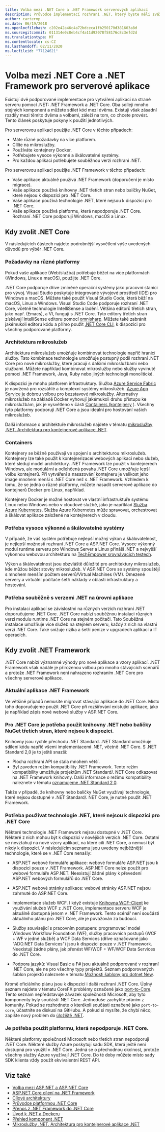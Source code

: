 ```yaml
---
title: Volba mezi .NET Core a .NET Framework serverových aplikací
description: Průvodce implementací rozhraní .NET, který byste měli zvážit při vytváření serverové aplikace v .NET.
author: cartermp
ms.date: 06/19/2018
ms.openlocfilehash: c202e42a46c4a72bdceca1fb250170d381603a8d
ms.sourcegitcommit: 011314e0c8eb4cf4a11d92078f58176c8c3efd2d
ms.translationtype: MT
ms.contentlocale: cs-CZ
ms.lasthandoff: 02/11/2020
ms.locfileid: "77124621"
---
```

# <a name="choosing-between-net-core-and-net-framework-for-server-apps"></a>Volba mezi .NET Core a .NET Framework pro serverové aplikace

Existují dvě podporované implementace pro vytváření aplikací na straně serveru pomocí .NET: .NET Framework a .NET Core. Oba sdílejí mnoho stejných komponent a můžete sdílet kód mezi dvěma. Existují však zásadní rozdíly mezi těmito dvěma a volbami, záleží na tom, co chcete provést.  Tento článek poskytuje pokyny k použití jednotlivých.

Pro serverovou aplikaci použijte .NET Core v těchto případech:

- Máte různé požadavky na více platforem.
- Cílíte na mikroslužby.
- Používáte kontejnery Docker.
- Potřebujete vysoce výkonné a škálovatelné systémy.
- Pro každou aplikaci potřebujete souběžnou verzi rozhraní .NET.

Pro serverovou aplikaci použijte .NET Framework v těchto případech:

- Vaše aplikace aktuálně používá .NET Framework (doporučení je místo migrace).
- Vaše aplikace používá knihovny .NET třetích stran nebo balíčky NuGet, které nejsou k dispozici pro .NET Core.
- Vaše aplikace používá technologie .NET, které nejsou k dispozici pro .NET Core.
- Vaše aplikace používá platformu, která nepodporuje .NET Core. Rozhraní .NET Core podporují Windows, macOS a Linux.

## <a name="when-to-choose-net-core"></a>Kdy zvolit .NET Core

V následujících částech najdete podrobnější vysvětlení výše uvedených důvodů pro výběr .NET Core.

### <a name="cross-platform-needs"></a>Požadavky na různé platformy

Pokud vaše aplikace (Web/služba) potřebuje běžet na více platformách (Windows, Linux a macOS), použijte .NET Core.

.NET Core podporuje dříve zmíněné operační systémy jako pracovní stanici pro vývoj. Visual Studio poskytuje integrované vývojové prostředí (IDE) pro Windows a macOS. Můžete také použít Visual Studio Code, která běží na macOS, Linux a Windows. Visual Studio Code podporuje rozhraní .NET Core, včetně technologie IntelliSense a ladění. Většina editorů třetích stran, jako např. (Emacs), a VI, fungují s .NET Core. Tyto editory třetích stran získávají IntelliSense editoru pomocí [omnisharp](https://www.omnisharp.net/). Můžete také zabránit jakémukoli editoru kódu a přímo použít [.NET Core CLI](../core/tools/index.md), k dispozici pro všechny podporované platformy.

### <a name="microservices-architecture"></a>Architektura mikroslužeb

Architektura mikroslužeb umožňuje kombinovat technologie napříč hranicí služby. Tato kombinace technologie umožňuje postupný podíl rozhraní .NET Core pro nové mikroslužby, které pracují s dalšími mikroslužbami nebo službami. Můžete například kombinovat mikroslužby nebo služby vyvinuté pomocí .NET Framework, Java, Ruby nebo jiných technologií monolitické.

K dispozici je mnoho platforem infrastruktury. Služba [Azure Service Fabric](https://azure.microsoft.com/services/service-fabric/) je navržená pro rozsáhlé a komplexní systémy mikroslužeb. [Azure App Service](https://azure.microsoft.com/services/app-service/) je dobrou volbou pro bezstavové mikroslužby. Alternativy mikroslužeb na základě Docker vyhovují jakémukoli druhu přístupu ke mikroslužbám, jak je vysvětleno v části [Containers (kontejnery](#containers) ). Všechny tyto platformy podporují .NET Core a jsou ideální pro hostování vašich mikroslužeb.

Další informace o architektuře mikroslužeb najdete v tématu [mikroslužby .NET. Architektura pro kontejnerové aplikace .NET](../architecture/microservices/index.md).

### <a name="containers"></a>Containers

Kontejnery se běžně používají ve spojení s architekturou mikroslužeb. Kontejnery lze také použít k kontejnerizaceí webových aplikací nebo služeb, které sledují model architektury. .NET Framework lze použít v kontejnerech Windows, ale modulární a odlehčená povaha .NET Core umožňuje lepší volbu kontejnerů. Při vytváření a nasazování kontejneru je velikost jeho image mnohem menší s .NET Core než s .NET Framework. Vzhledem k tomu, že se jedná o různé platformy, můžete nasadit serverové aplikace do kontejnerů Docker pro Linux, například.

Kontejnery Docker je možné hostovat ve vlastní infrastruktuře systému Linux nebo Windows nebo v cloudové službě, jako je například [Služba Azure Kubernetes](https://azure.microsoft.com/services/kubernetes-service/). Služba Azure Kubernetes může spravovat, orchestrovat a škálovat aplikace založené na kontejnerech v cloudu.

### <a name="a-need-for-high-performance-and-scalable-systems"></a>Potřeba vysoce výkonné a škálovatelné systémy

V případě, že váš systém potřebuje nejlepší možný výkon a škálovatelnost, je nejlepší možností rozhraní .NET Core a ASP.NET Core. Vysoce výkonný modul runtime serveru pro Windows Server a Linux přináší .NET a nejvyšší výkonnou webovou architekturu na [TechEmpower srovnávacích testech](https://www.techempower.com/benchmarks/#hw=ph&test=plaintext).

Výkon a škálovatelnost jsou obzvláště důležité pro architektury mikroslužeb, kde můžou běžet stovky mikroslužeb. V ASP.NET Core se systémy spouštějí s mnohem menším počtem serverů/Virtual Machines (VM). Omezené servery a virtuální počítače šetří náklady v oblasti infrastruktury a hostování.

### <a name="a-need-for-side-by-side-of-net-versions-per-application-level"></a>Potřeba souběžně s verzemi .NET na úrovni aplikace

Pro instalaci aplikací se závislostmi na různých verzích rozhraní .NET doporučujeme .NET Core. .NET Core nabízí souběžnou instalaci různých verzí modulu runtime .NET Core na stejném počítači. Tato Souběžná instalace umožňuje více služeb na stejném serveru, každý z nich na vlastní verzi .NET Core. Také snižuje rizika a šetří peníze v upgradech aplikací a IT operacích.

## <a name="when-to-choose-net-framework"></a>Kdy zvolit .NET Framework

.NET Core nabízí významné výhody pro nové aplikace a vzory aplikací. .NET Framework však nadále je přirozenou volbou pro mnoho stávajících scénářů a protože .NET Framework není nahrazeno rozhraním .NET Core pro všechny serverové aplikace.

### <a name="current-net-framework-applications"></a>Aktuální aplikace .NET Framework

Ve většině případů nemusíte migrovat stávající aplikace do .NET Core. Místo toho doporučujeme použít .NET Core při rozšiřování existující aplikace, jako je například zápis nové webové služby v ASP.NET Core.

### <a name="a-need-to-use-third-party-net-libraries-or-nuget-packages-not-available-for-net-core"></a>Pro .NET Core je potřeba použít knihovny .NET nebo balíčky NuGet třetích stran, které nejsou k dispozici.

Knihovny jsou rychle přechodu .NET Standard. .NET Standard umožňuje sdílení kódu napříč všemi implementacemi .NET, včetně .NET Core. S .NET Standard 2,0 je to ještě snazší:

- Plocha rozhraní API se stala mnohem větší. 
- Byl zaveden režim kompatibility .NET Framework. Tento režim kompatibility umožňuje projektům .NET Standard/. NET Core odkazovat na .NET Framework knihovny. Další informace o režimu kompatibility naleznete v tématu [oznamujeme .NET Standard 2,0](https://devblogs.microsoft.com/dotnet/announcing-net-standard-2-0/).

Takže v případě, že knihovny nebo balíčky NuGet využívají technologie, které nejsou dostupné v .NET Standard/. NET Core, je nutné použít .NET Framework.

### <a name="a-need-to-use-net-technologies-not-available-for-net-core"></a>Potřeba používat technologie .NET, které nejsou k dispozici pro .NET Core

Některé technologie .NET Framework nejsou dostupné v .NET Core. Některé z nich mohou být k dispozici v novějších verzích .NET Core. Ostatní se nevztahují na nové vzory aplikací, na které cílí .NET Core, a nemusí být nikdy k dispozici. V následujícím seznamu jsou uvedeny nejběžnější technologie, které se v .NET Core nenašly:

- ASP.NET webové formuláře aplikace: webové formuláře ASP.NET jsou k dispozici pouze v .NET Framework. ASP.NET Core nelze použít pro webové formuláře ASP.NET. Neexistují žádné plány k převedení ASP.NET webových formulářů do .NET Core.

- ASP.NET webové stránky aplikace: webové stránky ASP.NET nejsou zahrnuté do ASP.NET Core. 

- Implementace služeb WCF. I když existuje [Knihovna WCF-Client](https://github.com/dotnet/wcf) ke využívání služeb WCF z .NET Core, implementace serveru WCF je aktuálně dostupná jenom v .NET Framework. Tento scénář není součástí aktuálního plánu pro .NET Core, ale je považován za budoucí.

- Služby související s pracovním postupem: programovací model Windows Workflow Foundation (WF), služby pracovních postupů (WCF + WF v jedné službě) a WCF Data Services (dříve označované jako "ADO.NET Data Services") jsou k dispozici pouze v .NET Framework.  Neexistují žádné plány, jak přenést WF/WCF + WF/WCF Data Services do .NET Core.

- Podpora jazyků: Visual Basic a F# jsou aktuálně podporované v rozhraní .NET Core, ale ne pro všechny typy projektů. Seznam podporovaných šablon projektů naleznete v tématu [Možnosti šablony pro dotnet New](../core/tools/dotnet-new.md#arguments).

Kromě oficiálního plánu jsou k dispozici i další rozhraní .NET Core. Úplný seznam najdete v tématu CoreFX problémy označené jako [port-to-Core](https://github.com/dotnet/corefx/issues?q=is%3Aopen+is%3Aissue+label%3Aport-to-core). Tento seznam nepředstavuje závazek společnosti Microsoft, aby tyto komponenty byly součástí .NET Core. Jednoduše zachytíte přáním z komunity. Pokud se rozhodnete o kterékoli součásti označené jako `port-to-core`, účastníte se diskusí na GitHubu. A pokud si myslíte, že chybí něco, zapište nový problém do [úložiště .NET](https://github.com/dotnet/runtime/issues/new).

### <a name="a-need-to-use-a-platform-that-doesnt-support-net-core"></a>Je potřeba použít platformu, která nepodporuje .NET Core.

Některé platformy společnosti Microsoft nebo třetích stran nepodporují .NET Core. Některé služby Azure poskytují sadu SDK, která ještě není dostupná pro využití v .NET Core. Jedná se o přechodnou okolnost, protože všechny služby Azure využívají .NET Core. Do té doby můžete místo sady SDK klienta vždy použít ekvivalentní REST API.

## <a name="see-also"></a>Viz také

- [Volba mezi ASP.NET a ASP.NET Core](/aspnet/core/choose-aspnet-framework)
- [ASP.NET Core cílení na .NET Framework](/aspnet/core#aspnet-core-targeting-net-framework)
- [Cílové architektury](frameworks.md)
- [Průvodce platformou .NET Core](../core/index.md)
- [Přenos z .NET Framework do .NET Core](../core/porting/index.md)
- [Úvod k .NET a Dockeru](../core/docker/introduction.md)
- [Přehled komponent .NET](components.md)
- [Mikroslužby .NET. Architektura pro kontejnerové aplikace .NET](../architecture/microservices/index.md)
